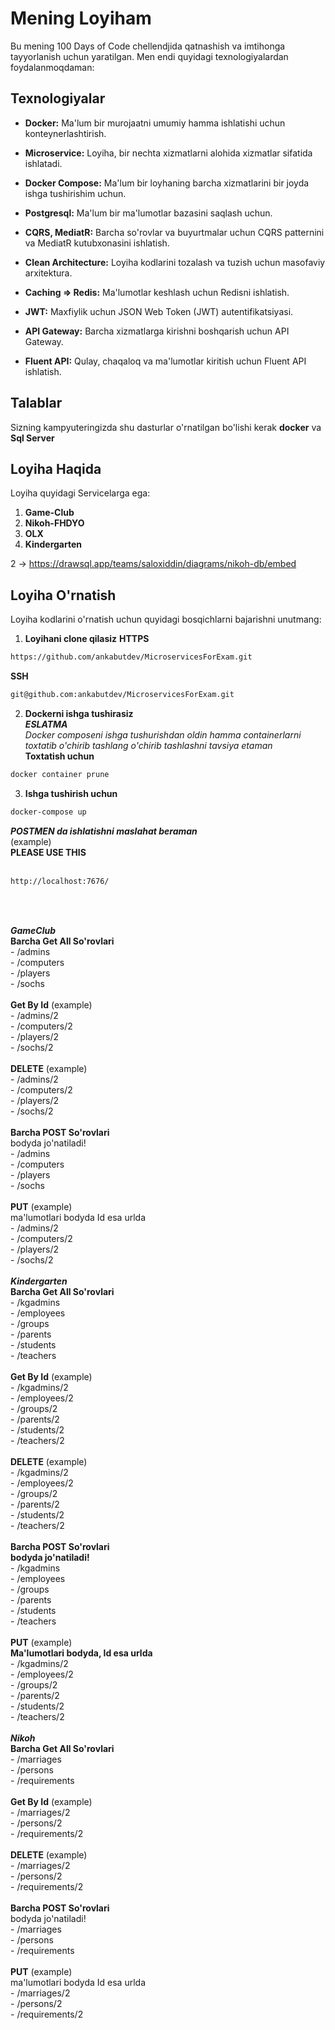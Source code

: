 # Mening Loyiham

Bu mening 100 Days of Code chellendjida qatnashish va imtihonga tayyorlanish uchun yaratilgan. Men endi quyidagi texnologiyalardan foydalanmoqdaman:

## Texnologiyalar

- **Docker:** Ma'lum bir murojaatni umumiy hamma ishlatishi uchun konteynerlashtirish.
- **Microservice:** Loyiha, bir nechta xizmatlarni alohida xizmatlar sifatida ishlatadi.
- **Docker Compose:** Ma'lum bir loyhaning barcha xizmatlarini bir joyda ishga tushirishim uchun.

- **Postgresql:** Ma'lum bir ma'lumotlar bazasini saqlash uchun.

- **CQRS, MediatR:** Barcha so'rovlar va buyurtmalar uchun CQRS patternini va MediatR kutubxonasini ishlatish.

- **Clean Architecture:** Loyiha kodlarini tozalash va tuzish uchun masofaviy arxitektura.

- **Caching => Redis:** Ma'lumotlar keshlash uchun Redisni ishlatish.

- **JWT:** Maxfiylik uchun JSON Web Token (JWT) autentifikatsiyasi.

- **API Gateway:** Barcha xizmatlarga kirishni boshqarish uchun API Gateway.

- **Fluent API:** Qulay, chaqaloq va ma'lumotlar kiritish uchun Fluent API ishlatish.

## Talablar
 Sizning kampyuteringizda shu dasturlar o'rnatilgan bo'lishi kerak
 **docker** va **Sql Server**

## Loyiha Haqida

Loyiha quyidagi Servicelarga ega:

1. **Game-Club**
2. **Nikoh-FHDYO**
3. **OLX**
4. **Kindergarten**

2 -> https://drawsql.app/teams/saloxiddin/diagrams/nikoh-db/embed
## Loyiha O'rnatish

Loyiha kodlarini o'rnatish uchun quyidagi bosqichlarni bajarishni unutmang:
1. **Loyihani clone qilasiz**
**HTTPS**
```bash
https://github.com/ankabutdev/MicroservicesForExam.git
```
**SSH**
```bash
git@github.com:ankabutdev/MicroservicesForExam.git
```
2. **Dockerni ishga tushirasiz**\
***ESLATMA***\
*Docker composeni ishga tushurishdan oldin hamma containerlarni toxtatib o'chirib tashlang o'chirib tashlashni tavsiya etaman*\
**Toxtatish uchun**
```bash
docker container prune
```
3. **Ishga tushirish uchun**
```bash
docker-compose up
```

***POSTMEN da ishlatishni maslahat beraman***
<br />
(example)\
**PLEASE USE THIS**\
<br />
```bash
http://localhost:7676/
```


<br />
<br />

  ***GameClub***\
**Barcha Get All So'rovlari**\
     - /admins\
     - /computers\
     - /players\
     - /sochs\
     <br />
**Get By Id** (example)\
     - /admins/2\
     - /computers/2\
     - /players/2\
     - /sochs/2\
     <br />
**DELETE** (example)\
     - /admins/2\
     - /computers/2\
     - /players/2\
     - /sochs/2\
     <br />
**Barcha POST So'rovlari**\
 bodyda jo'natiladi!\
     - /admins\
     - /computers\
     - /players\
     - /sochs\
 <br />
 **PUT** (example)\
 ma'lumotlari bodyda Id esa urlda\
     - /admins/2\
     - /computers/2\
     - /players/2\
     - /sochs/2\
 <br />
   ***Kindergarten***\
**Barcha Get All So'rovlari**\
     - /kgadmins\
     - /employees\
     - /groups\
     - /parents\
     - /students\
     - /teachers\
     <br />
**Get By Id** (example)\
     - /kgadmins/2\
     - /employees/2\
     - /groups/2\
     - /parents/2\
     - /students/2\
     - /teachers/2\
     <br />
**DELETE** (example)\
     - /kgadmins/2\
     - /employees/2\
     - /groups/2\
     - /parents/2\
     - /students/2\
     - /teachers/2\
     <br />
**Barcha POST So'rovlari**\
 **bodyda jo'natiladi!**\
     - /kgadmins\
     - /employees\
     - /groups\
     - /parents\
     - /students\
     - /teachers\
 <br />
 **PUT** (example)\
 **Ma'lumotlari bodyda, Id esa urlda**\
      - /kgadmins/2\
     - /employees/2\
     - /groups/2\
     - /parents/2\
     - /students/2\
     - /teachers/2\
 <br />
  ***Nikoh***\
**Barcha Get All So'rovlari**\
     - /marriages\
     - /persons\
     - /requirements\
     <br />
**Get By Id** (example)\
     - /marriages/2\
     - /persons/2\
     - /requirements/2\
     <br />
**DELETE** (example)\
     - /marriages/2\
     - /persons/2\
     - /requirements/2\
     <br />
**Barcha POST So'rovlari**\
 bodyda jo'natiladi!\
     - /marriages\
     - /persons\
     - /requirements\
 <br />
 **PUT** (example)\
 ma'lumotlari bodyda Id esa urlda\
     - /marriages/2\
     - /persons/2\
     - /requirements/2\
 <br />

